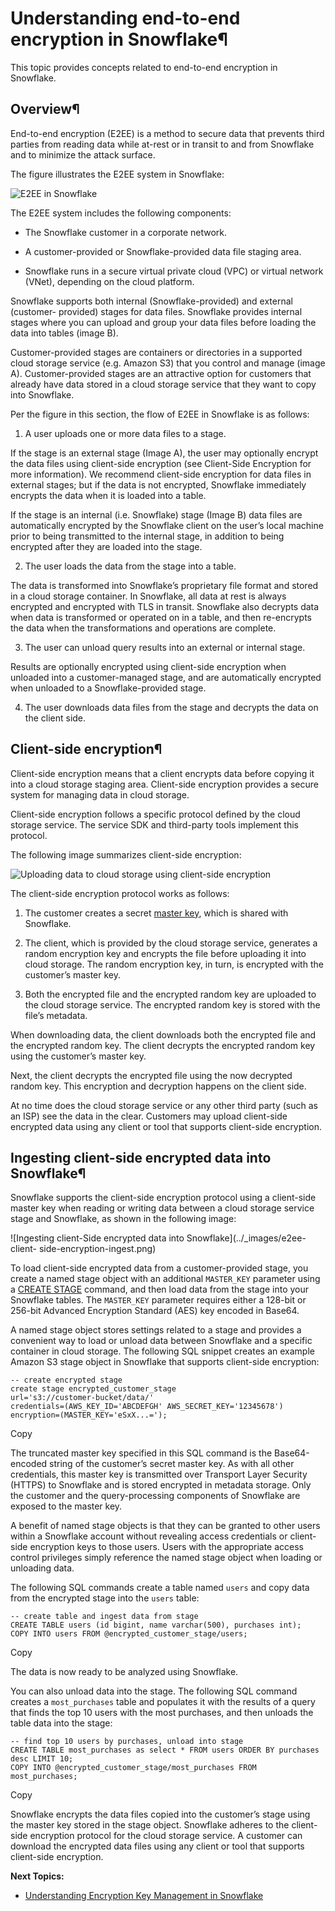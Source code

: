 # Understanding end-to-end encryption in Snowflake¶

This topic provides concepts related to end-to-end encryption in Snowflake.

## Overview¶

End-to-end encryption (E2EE) is a method to secure data that prevents third
parties from reading data while at-rest or in transit to and from Snowflake
and to minimize the attack surface.

The figure illustrates the E2EE system in Snowflake:

![E2EE in Snowflake](../_images/e2ee-end-to-end-encryption.png)

The E2EE system includes the following components:

  * The Snowflake customer in a corporate network.

  * A customer-provided or Snowflake-provided data file staging area.

  * Snowflake runs in a secure virtual private cloud (VPC) or virtual network (VNet), depending on the cloud platform.

Snowflake supports both internal (Snowflake-provided) and external (customer-
provided) stages for data files. Snowflake provides internal stages where you
can upload and group your data files before loading the data into tables
(image B).

Customer-provided stages are containers or directories in a supported cloud
storage service (e.g. Amazon S3) that you control and manage (image A).
Customer-provided stages are an attractive option for customers that already
have data stored in a cloud storage service that they want to copy into
Snowflake.

Per the figure in this section, the flow of E2EE in Snowflake is as follows:

  1. A user uploads one or more data files to a stage.

If the stage is an external stage (Image A), the user may optionally encrypt
the data files using client-side encryption (see Client-Side Encryption for
more information). We recommend client-side encryption for data files in
external stages; but if the data is not encrypted, Snowflake immediately
encrypts the data when it is loaded into a table.

If the stage is an internal (i.e. Snowflake) stage (Image B) data files are
automatically encrypted by the Snowflake client on the user’s local machine
prior to being transmitted to the internal stage, in addition to being
encrypted after they are loaded into the stage.

  2. The user loads the data from the stage into a table.

The data is transformed into Snowflake’s proprietary file format and stored in
a cloud storage container. In Snowflake, all data at rest is always encrypted
and encrypted with TLS in transit. Snowflake also decrypts data when data is
transformed or operated on in a table, and then re-encrypts the data when the
transformations and operations are complete.

  3. The user can unload query results into an external or internal stage.

Results are optionally encrypted using client-side encryption when unloaded
into a customer-managed stage, and are automatically encrypted when unloaded
to a Snowflake-provided stage.

  4. The user downloads data files from the stage and decrypts the data on the client side.

## Client-side encryption¶

Client-side encryption means that a client encrypts data before copying it
into a cloud storage staging area. Client-side encryption provides a secure
system for managing data in cloud storage.

Client-side encryption follows a specific protocol defined by the cloud
storage service. The service SDK and third-party tools implement this
protocol.

The following image summarizes client-side encryption:

![Uploading data to cloud storage using client-side
encryption](../_images/e2ee-client-side-encryption-upload.png)

The client-side encryption protocol works as follows:

  1. The customer creates a secret [master key](https://csrc.nist.gov/glossary/term/master_key), which is shared with Snowflake.

  2. The client, which is provided by the cloud storage service, generates a random encryption key and encrypts the file before uploading it into cloud storage. The random encryption key, in turn, is encrypted with the customer’s master key.

  3. Both the encrypted file and the encrypted random key are uploaded to the cloud storage service. The encrypted random key is stored with the file’s metadata.

When downloading data, the client downloads both the encrypted file and the
encrypted random key. The client decrypts the encrypted random key using the
customer’s master key.

Next, the client decrypts the encrypted file using the now decrypted random
key. This encryption and decryption happens on the client side.

At no time does the cloud storage service or any other third party (such as an
ISP) see the data in the clear. Customers may upload client-side encrypted
data using any client or tool that supports client-side encryption.

## Ingesting client-side encrypted data into Snowflake¶

Snowflake supports the client-side encryption protocol using a client-side
master key when reading or writing data between a cloud storage service stage
and Snowflake, as shown in the following image:

![Ingesting client-Side encrypted data into Snowflake](../_images/e2ee-client-
side-encryption-ingest.png)

To load client-side encrypted data from a customer-provided stage, you create
a named stage object with an additional `MASTER_KEY` parameter using a [CREATE
STAGE](../sql-reference/sql/create-stage) command, and then load data from the
stage into your Snowflake tables. The `MASTER_KEY` parameter requires either a
128-bit or 256-bit Advanced Encryption Standard (AES) key encoded in Base64.

A named stage object stores settings related to a stage and provides a
convenient way to load or unload data between Snowflake and a specific
container in cloud storage. The following SQL snippet creates an example
Amazon S3 stage object in Snowflake that supports client-side encryption:

    
    
    -- create encrypted stage
    create stage encrypted_customer_stage
    url='s3://customer-bucket/data/'
    credentials=(AWS_KEY_ID='ABCDEFGH' AWS_SECRET_KEY='12345678')
    encryption=(MASTER_KEY='eSxX...=');
    

Copy

The truncated master key specified in this SQL command is the Base64-encoded
string of the customer’s secret master key. As with all other credentials,
this master key is transmitted over Transport Layer Security (HTTPS) to
Snowflake and is stored encrypted in metadata storage. Only the customer and
the query-processing components of Snowflake are exposed to the master key.

A benefit of named stage objects is that they can be granted to other users
within a Snowflake account without revealing access credentials or client-side
encryption keys to those users. Users with the appropriate access control
privileges simply reference the named stage object when loading or unloading
data.

The following SQL commands create a table named `users` and copy data from the
encrypted stage into the `users` table:

    
    
    -- create table and ingest data from stage
    CREATE TABLE users (id bigint, name varchar(500), purchases int);
    COPY INTO users FROM @encrypted_customer_stage/users;
    

Copy

The data is now ready to be analyzed using Snowflake.

You can also unload data into the stage. The following SQL command creates a
`most_purchases` table and populates it with the results of a query that finds
the top 10 users with the most purchases, and then unloads the table data into
the stage:

    
    
    -- find top 10 users by purchases, unload into stage
    CREATE TABLE most_purchases as select * FROM users ORDER BY purchases desc LIMIT 10;
    COPY INTO @encrypted_customer_stage/most_purchases FROM most_purchases;
    

Copy

Snowflake encrypts the data files copied into the customer’s stage using the
master key stored in the stage object. Snowflake adheres to the client-side
encryption protocol for the cloud storage service. A customer can download the
encrypted data files using any client or tool that supports client-side
encryption.

**Next Topics:**

  * [Understanding Encryption Key Management in Snowflake](security-encryption-manage)

